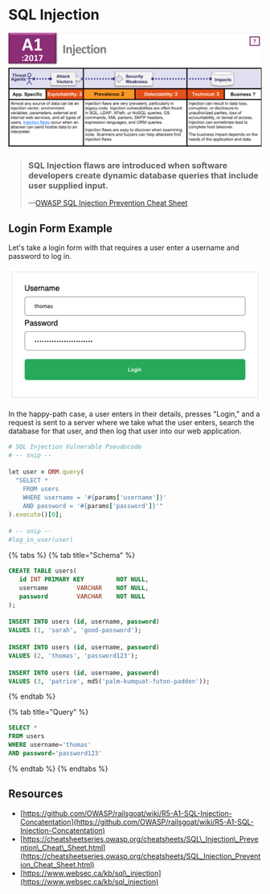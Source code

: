 # SQL Injection

![](../.gitbook/assets/screen-shot-2020-01-12-at-5.36.43-pm.png)

> ### SQL Injection flaws are introduced when software developers create dynamic database queries that include user supplied input.
>
> —[OWASP SQL Injection Prevention Cheat Sheet](https://cheatsheetseries.owasp.org/cheatsheets/SQL_Injection_Prevention_Cheat_Sheet.html)

## Login Form Example

Let's take a login form with that requires a user enter a username and password to log in.

![](../.gitbook/assets/screen-shot-2020-08-30-at-10.24.30-am.png)

In the happy-path case, a user enters in their details, presses "Login," and a request is sent to a server where we take what the user enters, search the database for that user, and then log that user into our web application.

```ruby
# SQL Injection Vulnerable Pseudocode
# -- snip --

let user = ORM.query(
  "SELECT * 
    FROM users 
    WHERE username = '#{params['username']}'
    AND password = '#{params['password']}'"
).execute()[0];

# -- snip -- 
#log_in_user(user)
```

{% tabs %}
{% tab title="Schema" %}
```sql
CREATE TABLE users(
   id INT PRIMARY KEY         NOT NULL,
   username        VARCHAR    NOT NULL,
   password        VARCHAR    NOT NULL
);

INSERT INTO users (id, username, password) 
VALUES (1, 'sarah', 'good-password');

INSERT INTO users (id, username, password) 
VALUES (2, 'thomas', 'password123');

INSERT INTO users (id, username, password) 
VALUES (3, 'patrice', md5('palm-kumquat-futon-padden'));

```
{% endtab %}

{% tab title="Query" %}
```sql
SELECT * 
FROM users 
WHERE username='thomas' 
AND password='password123'
```
{% endtab %}
{% endtabs %}

## Resources

* [https://github.com/OWASP/railsgoat/wiki/R5-A1-SQL-Injection-Concatentation](https://github.com/OWASP/railsgoat/wiki/R5-A1-SQL-Injection-Concatentation)
* [https://cheatsheetseries.owasp.org/cheatsheets/SQL\_Injection\_Prevention\_Cheat\_Sheet.html](https://cheatsheetseries.owasp.org/cheatsheets/SQL_Injection_Prevention_Cheat_Sheet.html)
* [https://www.websec.ca/kb/sql\_injection](https://www.websec.ca/kb/sql_injection)

